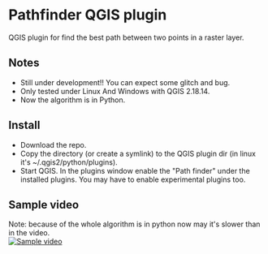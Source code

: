 # Pathfinder QGIS plugin
QGIS plugin for find the best path between two points in a raster layer.

## Notes
- Still under development!! You can expect some glitch and bug.
- Only tested under Linux And Windows with QGIS 2.18.14.
- Now the algorithm is in Python.
## Install
- Download the repo.
- Copy the directory (or create a symlink) to the QGIS plugin dir (in linux it's ~/.qgis2/python/plugins).
- Start QGIS. In the plugins window enable the "Path finder" under the installed plugins. You may have to enable experimental plugins too.

## Sample video
Note: because of the whole algorithm is in python now may it's slower than in the video.  
[![Sample video](https://img.youtube.com/vi/hrMRa4I4wRs/0.jpg)](https://youtu.be/hrMRa4I4wRs)
